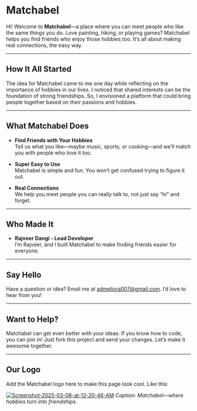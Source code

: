 # Matchabel

Hi! Welcome to **Matchabel**—a place where you can meet people who like the same things you do. Love painting, hiking, or playing games? Matchabel helps you find friends who enjoy those hobbies too. It’s all about making real connections, the easy way.

---

## How It All Started

The idea for Matchabel came to me one day while reflecting on the importance of hobbies in our lives. I noticed that shared interests can be the foundation of strong friendships. So, I envisioned a platform that could bring people together based on their passions and hobbies.

---

## What Matchabel Does

- **Find Friends with Your Hobbies**  
  Tell us what you like—maybe music, sports, or cooking—and we’ll match you with people who love it too.

- **Super Easy to Use**  
  Matchabel is simple and fun. You won’t get confused trying to figure it out.

- **Real Connections**  
  We help you meet people you can really talk to, not just say “hi” and forget.

---

## Who Made It

- **Rajveer Dangi - Lead Developer**  
  I’m Rajveer, and I built Matchabel to make finding friends easier for everyone.

---

## Say Hello

Have a question or idea? Email me at [admeliora007@gmail.com](mailto:admeliora007@gmail.com). I’d love to hear from you!

---

## Want to Help?

Matchabel can get even better with your ideas. If you know how to code, you can join in! Just fork this project and send your changes. Let’s make it awesome together.

---

## Our Logo

Add the Matchabel logo here to make this page look cool. Like this:

<a href="https://ibb.co/6R8WTzVT"><img src="https://i.ibb.co/zhF4BpjB/Screenshot-2025-03-08-at-12-20-46-AM.png" alt="Screenshot-2025-03-08-at-12-20-46-AM" border="0"></a> 
*Caption: Matchabel—where hobbies turn into friendships.*

